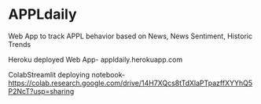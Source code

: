 # APPLdaily
Web App to track APPL behavior based on News, News Sentiment, Historic Trends 

Heroku deployed Web App- appldaily.herokuapp.com

ColabStreamlit deploying notebook- https://colab.research.google.com/drive/14H7XQcs8tTdXlaPTpazffXYYhQ5P2NcT?usp=sharing
